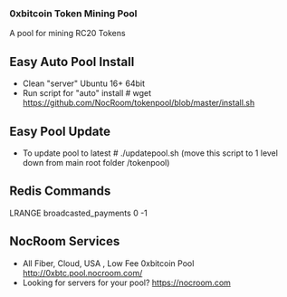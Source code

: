 ### 0xbitcoin Token Mining Pool  
A pool for mining RC20 Tokens

## Easy Auto Pool Install
* Clean "server" Ubuntu 16+ 64bit
* Run script for "auto" install # wget https://github.com/NocRoom/tokenpool/blob/master/install.sh

## Easy Pool Update 
* To update pool to latest # ./updatepool.sh (move this script to 1 level down from main root folder /tokenpool)

## Redis Commands
LRANGE broadcasted_payments 0 -1

## NocRoom Services
* All Fiber, Cloud, USA , Low Fee 0xbitcoin Pool http://0xbtc.pool.nocroom.com/
* Looking for servers for your pool? https://nocroom.com
